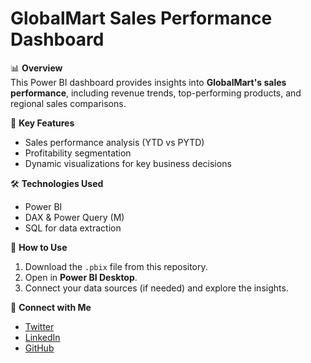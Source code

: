 # GlobalMart Sales Performance Dashboard  

📊 **Overview**  
This Power BI dashboard provides insights into **GlobalMart's sales performance**, including revenue trends, top-performing products, and regional sales comparisons.  

🚀 **Key Features**  
- Sales performance analysis (YTD vs PYTD)  
- Profitability segmentation  
- Dynamic visualizations for key business decisions  

🛠 **Technologies Used**  
- Power BI  
- DAX & Power Query (M)  
- SQL for data extraction  

📂 **How to Use**  
1. Download the `.pbix` file from this repository.  
2. Open in **Power BI Desktop**.  
3. Connect your data sources (if needed) and explore the insights.  

🔗 **Connect with Me**  
- [Twitter](https://x.com/Staffpaul28)   
- [LinkedIn](https://www.linkedin.com/in/brian-kimanzi-09a18b1ab/)
- [GitHub](https://github.com/BKimanzi)   
